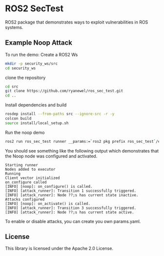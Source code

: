 # ROS2 SecTest

ROS2 package that demonstrates ways to exploit vulnerabilities in ROS systems.

## Example Noop Attack
To run the demo:
Create a ROS2 Ws
```bash
mkdir -p security_ws/src
cd security_ws
```

clone the repository

```bash
cd src
git clone https://github.com/ryanewel/ros_sec_test.git
cd ..
```

Install dependencies and build
```bash
rosdep install --from-paths src --ignore-src -r -y
colcon build
source install/local_setup.sh
```

Run the noop demo
```bash
ros2 run ros_sec_test runner __params:=`ros2 pkg prefix ros_sec_test`/examples/params.yaml
```
You should see something like the following output which demonstrates that
the Noop node was configured and activated.
```
Starting runner
Nodes added to executor
Running
Client vector initialized
on_configure called
[INFO] [noop]: on_configure() is called.
[INFO] [attack_runner]: Transition 1 successfully triggered.
[INFO] [attack_runner]: Node ??;s has current state inactive.
Attacks configured
[INFO] [noop]: on_activate() is called.
[INFO] [attack_runner]: Transition 3 successfully triggered.
[INFO] [attack_runner]: Node ??;s has current state active.
```

To enable or disable attacks, you can create you own params.yaml.

## License

This library is licensed under the Apache 2.0 License. 
